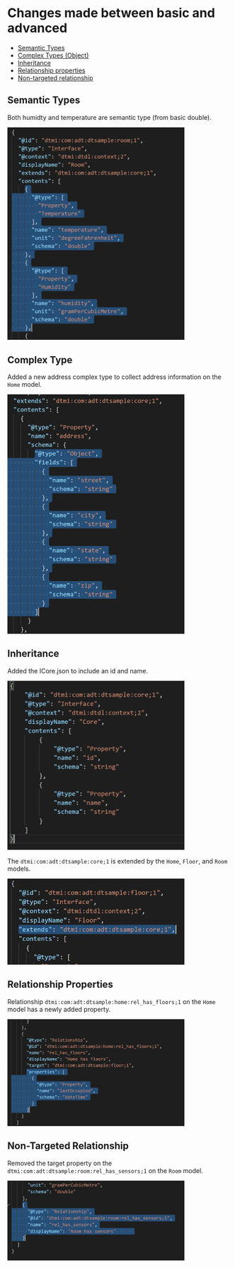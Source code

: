 # Changes made between basic and advanced

- [Semantic Types](#semantic-types)
- [Complex Types (Object)](#complex-type)
- [Inheritance](#inheritance)
- [Relationship properties](#relationship-properties)
- [Non-targeted relationship](#non-targeted-relationship)

## Semantic Types

Both humidty and temperature are semantic type (from basic double).

<img src="../../images/adv-home-semantic.png" style="max-width: 400px" alt="semantic types" />

## Complex Type

Added a new address complex type to collect address information on the `Home` model.

<img src="../../images/adv-home-object.png" style="max-width: 400px" alt="complex type" />

## Inheritance
Added the ICore.json to include an id and name. 

<img src="../../images/adv-home-core.png" style="max-width: 400px" alt="inheritance" />

The `dtmi:com:adt:dtsample:core;1` is extended by the `Home`, `Floor`, and `Room` models.

<img src="../../images/adv-home-inheritance.png" style="max-width: 400px" alt="inheritance extended" />

## Relationship Properties

Relationship `dtmi:com:adt:dtsample:home:rel_has_floors;1` on the `Home` model has a newly added property.

<img src="../../images/adv-home-rel.png" style="max-width: 400px" alt="relationship properties" />

## Non-Targeted Relationship

Removed the target property on the `dtmi:com:adt:dtsample:room:rel_has_sensors;1` on the `Room` model.

<img src="../../images/adv-home-nontarget.png" style="max-width: 400px" alt="non-targeted relationship" />